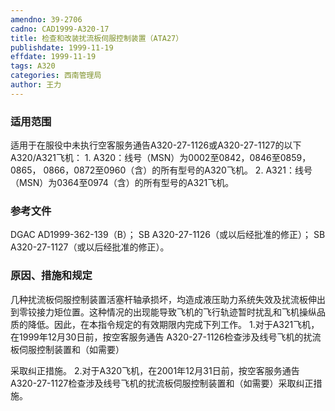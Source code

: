 ```yaml
---
amendno: 39-2706
cadno: CAD1999-A320-17
title: 检查和改装扰流板伺服控制装置（ATA27）
publishdate: 1999-11-19
effdate: 1999-11-19
tags: A320
categories: 西南管理局
author: 王力
---
```


### 适用范围 
适用于在服役中未执行空客服务通告A320-27-1126或A320-27-1127的以下A320/A321飞机：
1.
A320：线号（MSN）为0002至0842，0846至0859，0865， 0866，0872至0960（含）的所有型号的A320飞机。
2.
A321：线号（MSN）为0364至0974（含）的所有型号的A321飞机。

<!--more-->
### 参考文件
DGAC AD1999-362-139（B）； 
SB A320-27-1126（或以后经批准的修正）； 
SB A320-27-1127（或以后经批准的修正）。

### 原因、措施和规定 
几种扰流板伺服控制装置活塞杆轴承损坏，均造成液压助力系统失效及扰流板伸出到零铰接力矩位置。这种情况的出现能导致飞机的飞行轨迹暂时扰乱和飞机操纵品质的降低。因此，在本指令规定的有效期限内完成下列工作。 
1.对于A321飞机，在1999年12月30日前，按空客服务通告 A320-27-1126检查涉及线号飞机的扰流板伺服控制装置和（如需要）
  
采取纠正措施。 
2.对于A320飞机，在2001年12月31日前，按空客服务通告 A320-27-1127检查涉及线号飞机的扰流板伺服控制装置和（如需要）采取纠正措施。
